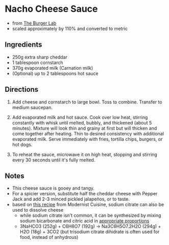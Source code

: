 #   Nacho Cheese Sauce
*   from [The Burger Lab](https://www.seriouseats.com/recipes/2010/09/cheese-sauce-for-cheese-fries-and-nachos.html)
*   scaled approximately by 110% and converted to metric 


##  Ingredients
*   250g extra sharp cheddar
*   1 tablespoon cornstarch
*   370g evaporated milk (Carnation milk)
*   (Optional) up to 2 tablespoons hot sauce


##  Directions
1.  Add cheese and cornstarch to large bowl.
    Toss to combine.
    Transfer to medium saucepan.

2.  Add evaporated milk and hot sauce.
    Cook over low heat, stirring constantly with whisk until melted, bubbly, and thickened (about 5 minutes).
    Mixture will look thin and grainy at first but will thicken and come together after heating.
    Thin to desired consistency with additional evaporated milk.
    Serve immediately with fries, tortilla chips, burgers, or hot dogs.

3.  To reheat the sauce, microwave it on high heat, stopping and stirring every 30 seconds until it's fully melted.


##  Notes
*   This cheese sauce is gooey and tangy.
*   For a spicier version, substitute half the cheddar cheese with Pepper Jack
    and add 2-3 minced pickled jalapeños, or to taste.
*   based on [this recipe](https://modernistcuisine.com/recipes/melty-queso-dip/) from Modernist Cuisine,
    sodium citrate can also be used to dissolve cheese
    *   while sodium citrate isn't common, it can be synthesized by mixing sodium bicarbonate and citric acid
        in [appropriate proportions](https://forums.egullet.org/topic/145871-any-chemists-here-would-like-to-synthesize-sodium-citrate-in-a-pinch/?do=findComment&comment=1939016)
    *   3NaHCO3 (252g) + C6H8O7 (192g) -> Na3C6H5O7.2H2O (294g) + H2O (18g) + 3CO2
        (but trisodium citrate dihidrate is often used for food, instead of anhydrous)